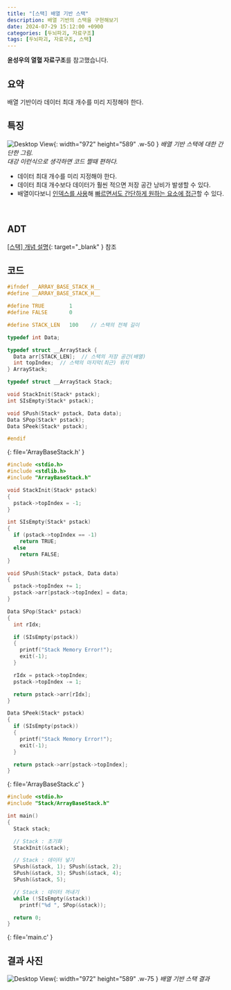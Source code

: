 ```yaml
---
title: "[스택] 배열 기반 스택"
description: 배열 기반의 스택을 구현해보기
date: 2024-07-29 15:12:00 +0900
categories: [두뇌파괴, 자료구조]
tags: [두뇌파괴, 자료구조, 스택]
---
```


**윤성우의 열혈 자료구조**를 참고했습니다.

## 요약
배열 기반이라 데이터 최대 개수를 미리 지정해야 한다.
<br>


## 특징
![Desktop View](https://lh3.googleusercontent.com/pw/AP1GczNcv_93T6HVpyVruzeoQft3qWYmClFZZIREY3uQAOJaw7lwI_Om25F2cJ4LUnMjD_K1hraxtY1Nd9Ra95Ytlu6XG2jjuDxsxQ_TcrpLBL1uE92JoOI=w2400){: width="972" height="589" .w-50 }
_배열 기반 스택에 대한 간단한 그림.<br>대강 이런식으로 생각하면 코드 짤때 편하다._

- 데이터 최대 개수를 미리 지정해야 한다.
- 데이터 최대 개수보다 데이터가 훨씬 적으면 저장 공간 낭비가 발생할 수 있다.
- 배열이다보니 <ins>인덱스를 사용</ins>해 <ins>빠르면서도 간단하게 원하는 요소에 접근</ins>할 수 있다.
<br>


## ADT
[[스택] 개념 설명](/posts/스택-개념-설명/#adt){: target="_blank" } 참조
<br>


## 코드
```c
#ifndef __ARRAY_BASE_STACK_H__
#define __ARRAY_BASE_STACK_H__

#define TRUE		1
#define FALSE		0

#define STACK_LEN	100    // 스택의 전체 길이

typedef int Data;

typedef struct __ArrayStack {
  Data arr[STACK_LEN];  // 스택의 저장 공간(배열)
  int topIndex;  // 스택의 마지막(최근) 위치
} ArrayStack;

typedef struct __ArrayStack Stack;

void StackInit(Stack* pstack);
int SIsEmpty(Stack* pstack);

void SPush(Stack* pstack, Data data);
Data SPop(Stack* pstack);
Data SPeek(Stack* pstack);

#endif
```
{: file='ArrayBaseStack.h' }

```c
#include <stdio.h>
#include <stdlib.h>
#include "ArrayBaseStack.h"

void StackInit(Stack* pstack)
{
  pstack->topIndex = -1;
}

int SIsEmpty(Stack* pstack)
{
  if (pstack->topIndex == -1)
    return TRUE;
  else
    return FALSE;
}

void SPush(Stack* pstack, Data data)
{
  pstack->topIndex += 1;
  pstack->arr[pstack->topIndex] = data;
}

Data SPop(Stack* pstack)
{
  int rIdx;

  if (SIsEmpty(pstack))
  {
    printf("Stack Memory Error!");
    exit(-1);
  }

  rIdx = pstack->topIndex;
  pstack->topIndex -= 1;

  return pstack->arr[rIdx];
}

Data SPeek(Stack* pstack)
{
  if (SIsEmpty(pstack))
  {
    printf("Stack Memory Error!");
    exit(-1);
  }

  return pstack->arr[pstack->topIndex];
}
```
{: file='ArrayBaseStack.c' }

```c
#include <stdio.h>
#include "Stack/ArrayBaseStack.h"

int main()
{
  Stack stack;

  // Stack : 초기화
  StackInit(&stack);

  // Stack : 데이터 넣기
  SPush(&stack, 1); SPush(&stack, 2);
  SPush(&stack, 3); SPush(&stack, 4);
  SPush(&stack, 5);

  // Stack : 데이터 꺼내기
  while (!SIsEmpty(&stack))
    printf("%d ", SPop(&stack));

  return 0;
}
```
{: file='main.c' }

## 결과 사진
![Desktop View](https://lh3.googleusercontent.com/pw/AP1GczNQEkPFE_-BneoSjH89xxAtoBAaHMC0PEX_eIdlOK0HOsoz0-ItcAAohwuQuGiX_SekXrkKjSbN90SYfNp1-fg_2qRcRETVER3UIqDhQkJiKMI_10I=w2400){: width="972" height="589" .w-75 }
_배열 기반 스택 결과_
